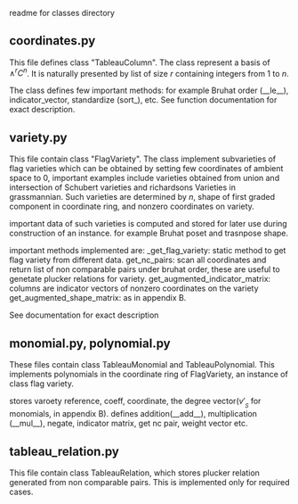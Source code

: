 readme for classes directory

## coordinates.py 
This file defines class "TableauColumn". The class represent a basis of $\wedge^r C^n$. It is naturally presented by list of size $r$ containing integers from 1 to $n$.

The class defines few important methods: for example Bruhat order (\_\_le\_\_), indicator\_vector, standardize (sort_), etc. See function documentation for exact description.

## variety.py
This file contain class "FlagVariety". The class implement subvarieties of flag varieties which can be obtained by setting few coordinates of ambient space to 0, important examples include varieties obtained from union and intersection of Schubert varieties and richardsons Varieties in grassmannian. Such varieties are determined by $n$, shape of first graded component in coordinate ring, and nonzero coordinates on variety.

important data of such varieties is computed and stored for later use during construction of an instance. for example Bruhat poset and trasnpose shape.

important methods implemented are:
\_get\_flag\_variety: static method to get flag variety from different data.
get\_nc\_pairs: scan all coordinates and return list of non comparable pairs under bruhat order, these are useful to genetate plucker relations for variety.
get\_augmented\_indicator\_matrix: columns are indicator vectors of nonzero coordinates on the variety
get\_augmented\_shape\_matrix: as in appendix B.

See documentation for exact description

## monomial.py, polynomial.py
These files contain class TableauMonomial and TableauPolynomial. This implements polynomials in the coordinate ring of FlagVariety, an instance of class flag variety. 

stores varoety reference, coeff, coordinate, the degree vector($v'_{_{S}}$ for monomials, in appendix B).
defines addition(\_\_add\_\_), multiplication (\_\_mul\_\_), negate, indicator matrix, get nc pair, weight vector etc.

## tableau\_relation.py

This file contain class TableauRelation, which stores plucker relation generated from non comparable pairs. This is implemented only for required cases.



 
